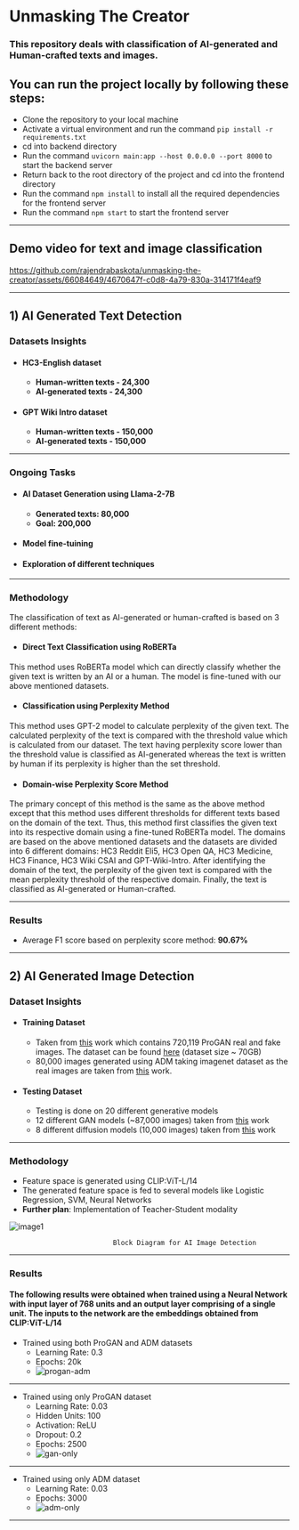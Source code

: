# **Unmasking The Creator**
### This repository deals with classification of AI-generated and Human-crafted texts and images.

## **You can run the project locally by following these steps:**
   * Clone the repository to your local machine
   * Activate a virtual environment and run the command `pip install -r requirements.txt`
   * cd into backend directory
   * Run the command `uvicorn main:app --host 0.0.0.0 --port 8000` to start the backend server
   * Return back to the root directory of the project and cd into the frontend directory
   * Run the command `npm install` to install all the required dependencies for the frontend server
   * Run the command `npm start` to start the frontend server

---
## **Demo video for text and image classification**
https://github.com/rajendrabaskota/unmasking-the-creator/assets/66084649/4670647f-c0d8-4a79-830a-314171f4eaf9

---
## **1) AI Generated Text Detection**
### **Datasets Insights**
* #### **HC3-English dataset**
    * **Human-written texts - 24,300**
    * **AI-generated texts - 24,300**

* #### **GPT Wiki Intro dataset**
    * **Human-written texts - 150,000**
    * **AI-generated texts - 150,000**
---

### **Ongoing Tasks**
* #### **AI Dataset Generation using Llama-2-7B**
    * **Generated texts: 80,000**
    * **Goal: 200,000**
* #### **Model fine-tuining**
* #### **Exploration of different techniques**
---

### **Methodology**
The classification of text as AI-generated or human-crafted is based on 3 different methods:

* #### **Direct Text Classification using RoBERTa**
This method uses RoBERTa model which can directly classify whether the given text is written by an AI or a human. The model is fine-tuned with our above mentioned datasets.

* #### **Classification using Perplexity Method**
This method uses GPT-2 model to calculate perplexity of the given text. The calculated perplexity of the text is compared with the threshold value which is calculated from our dataset. The text having perplexity score lower than the threshold value is classified as AI-generated whereas the text is written by human if its perplexity is higher than the set threshold.

* #### **Domain-wise Perplexity Score Method**
The primary concept of this method is the same as the above method except that this method uses different thresholds for different texts based on the domain of the text. Thus, this method first classifies the given text into its respective domain using a fine-tuned RoBERTa model. The domains are based on the above mentioned datasets and the datasets are divided into 6 different domains: HC3 Reddit Eli5, HC3 Open QA, HC3 Medicine, HC3 Finance, HC3 Wiki CSAI and GPT-Wiki-Intro. After identifying the domain of the text, the perplexity of the given text is compared with the mean perplexity threshold of the respective domain. Finally, the text is classified as AI-generated or Human-crafted.

---

### **Results**
* Average F1 score based on perplexity score method: **90.67%**
---


## **2) AI Generated Image Detection**
### **Dataset Insights**
* #### **Training Dataset**
    * Taken from [this](https://arxiv.org/abs/1912.11035) work which contains 720,119 ProGAN real and fake images. The dataset can be found [here](https://drive.google.com/file/d/1iVNBV0glknyTYGA9bCxT_d0CVTOgGcKh/view) (dataset size ~ 70GB)
    * 80,000 images generated using ADM taking imagenet dataset as the real images are taken from [this](https://github.com/ZhendongWang6/DIRE) work.

* #### **Testing Dataset**
    * Testing is done on 20 different generative models
    * 12 different GAN models (~87,000 images) taken from [this](https://arxiv.org/abs/1912.11035) work
    * 8 different diffusion models (10,000 images) taken from [this](https://github.com/Yuheng-Li/UniversalFakeDetect) work
---
 
### **Methodology**
* Feature space is generated using CLIP:ViT-L/14
* The generated feature space is fed to several models like Logistic Regression, SVM, Neural Networks
* **Further plan**: Implementation of Teacher-Student modality

![image1](https://github.com/rajendrabaskota/unmasking-the-creator/assets/66084649/9cbe46db-03e0-4ca9-a54d-ef00338e3b68)

                              Block Diagram for AI Image Detection
---

### **Results**
#### The following results were obtained when trained using a Neural Network with input layer of 768 units and an output layer comprising of a single unit. The inputs to the network are the embeddings obtained from CLIP:ViT-L/14
* Trained using both ProGAN and ADM datasets
   * Learning Rate: 0.3
   * Epochs: 20k
   * 
     ![progan-adm](https://github.com/rajendrabaskota/unmasking-the-creator/assets/66084649/67193485-d03d-4629-9d35-8da62b89f163)
---

* Trained using only ProGAN dataset
   * Learning Rate: 0.03
   * Hidden Units: 100
   * Activation: ReLU
   * Dropout: 0.2
   * Epochs: 2500
   * 
     ![gan-only](https://github.com/rajendrabaskota/unmasking-the-creator/assets/66084649/5f365844-5444-41b0-b807-ba21c10c3f9c)
---

* Trained using only ADM dataset
   * Learning Rate: 0.03
   * Epochs: 3000
   *
     ![adm-only](https://github.com/rajendrabaskota/unmasking-the-creator/assets/66084649/278733e3-abc7-4c2e-98b5-92d0010d98fc)

---
